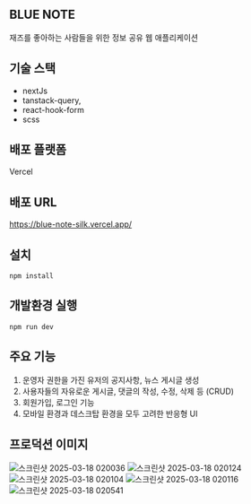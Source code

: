 ## BLUE NOTE
재즈를 좋아하는 사람들을 위한 정보 공유 웹 애플리케이션

## 기술 스택
- nextJs
- tanstack-query,
- react-hook-form
- scss

## 배포 플랫폼
Vercel

## 배포 URL
https://blue-note-silk.vercel.app/

## 설치
```
npm install
```

## 개발환경 실행
```
npm run dev
```

## 주요 기능
1. 운영자 권한을 가진 유저의 공지사항, 뉴스 게시글 생성
2. 사용자들의 자유로운 게시글, 댓글의 작성, 수정, 삭제 등 (CRUD)
3. 회원가입, 로그인 기능
4. 모바일 환경과 데스크탑 환경을 모두 고려한 반응형 UI

## 프로덕션 이미지
![스크린샷 2025-03-18 020036](https://github.com/user-attachments/assets/b8957249-e5d1-4c5f-a118-07ee7ea64704)
![스크린샷 2025-03-18 020124](https://github.com/user-attachments/assets/bf4b32c4-b7cc-407d-9b49-8bb1123eaf89)
![스크린샷 2025-03-18 020104](https://github.com/user-attachments/assets/34e7b953-0baf-480a-bb9a-373dc81ed902)
![스크린샷 2025-03-18 020116](https://github.com/user-attachments/assets/7730972a-8075-4355-b2bb-550af857cd3b)
![스크린샷 2025-03-18 020541](https://github.com/user-attachments/assets/cc6cfe4a-2470-4e9f-b758-837c01b5f7bd)

